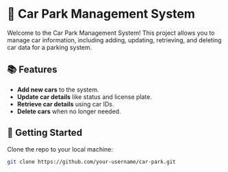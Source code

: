 # 🚗 Car Park Management System

Welcome to the Car Park Management System! This project allows you to manage car information, including adding, updating, retrieving, and deleting car data for a parking system.

## 📚 Features

- **Add new cars** to the system.
- **Update car details** like status and license plate.
- **Retrieve car details** using car IDs.
- **Delete cars** when no longer needed.

## 🚀 Getting Started

Clone the repo to your local machine:

```bash
git clone https://github.com/your-username/car-park.git
